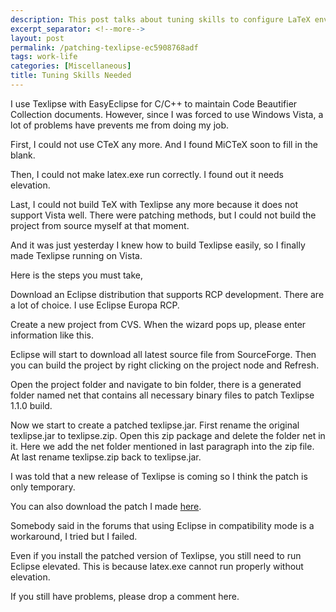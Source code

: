 ```yaml
---
description: This post talks about tuning skills to configure LaTeX environment.
excerpt_separator: <!--more-->
layout: post
permalink: /patching-texlipse-ec5908768adf
tags: work-life
categories: [Miscellaneous]
title: Tuning Skills Needed
---
```

I use Texlipse with EasyEclipse for C/C++ to maintain Code Beautifier Collection documents. However, since I was forced to use Windows Vista, a lot of problems have prevents me from doing my job.
<!--more-->

First, I could not use CTeX any more. And I found MiCTeX soon to fill in the blank.

Then, I could not make latex.exe run correctly. I found out it needs elevation.

Last, I could not build TeX with Texlipse any more because it does not support Vista well. There were patching methods, but I could not build the project from source myself at that moment.

And it was just yesterday I knew how to build Texlipse easily, so I finally made Texlipse running on Vista.

Here is the steps you must take,

Download an Eclipse distribution that supports RCP development. There are a lot of choice. I use Eclipse Europa RCP.

Create a new project from CVS. When the wizard pops up, please enter information like this.

Eclipse will start to download all latest source file from SourceForge. Then you can build the project by right clicking on the project node and Refresh.

Open the project folder and navigate to bin folder, there is a generated folder named net that contains all necessary binary files to patch Texlipse 1.1.0 build.

Now we start to create a patched texlipse.jar. First rename the original texlipse.jar to texlipse.zip. Open this zip package and delete the folder net in it. Here we add the net folder mentioned in last paragraph into the zip file. At last rename texlipse.zip back to texlipse.jar.

I was told that a new release of Texlipse is coming so I think the patch is only temporary.

You can also download the patch I made [here](http://gforge.oss.org.cn/frs/download.php/166/texlipse.jar).

Somebody said in the forums that using Eclipse in compatibility mode is a workaround, I tried but I failed.

Even if you install the patched version of Texlipse, you still need to run Eclipse elevated. This is because latex.exe cannot run properly without elevation.

If you still have problems, please drop a comment here.
